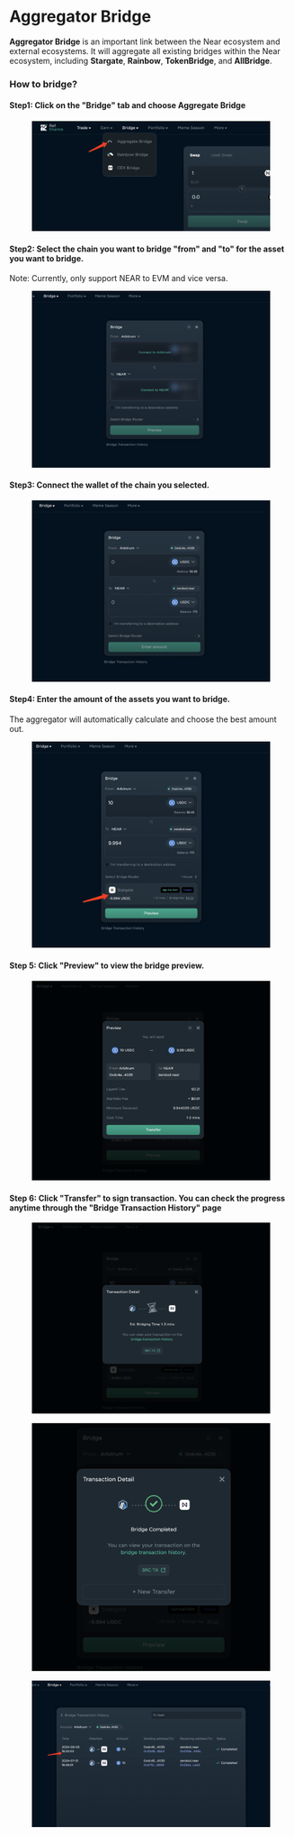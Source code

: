 # Aggregator Bridge

**Aggregator Bridge** is an important link between the Near ecosystem and external ecosystems. It will aggregate all existing bridges within the Near ecosystem, including **Stargate**, **Rainbow**, **TokenBridge**, and **AllBridge**.

### How to bridge?

#### Step1: Click on the "Bridge" tab and choose Aggregate Bridge&#x20;

<figure><img src="../../.gitbook/assets/image.png" alt=""><figcaption></figcaption></figure>

#### Step2: Select the chain you want to bridge "from" and "to" for the asset you want to bridge.&#x20;

Note: Currently, only support NEAR to EVM and vice versa.

<figure><img src="../../.gitbook/assets/image (1).png" alt=""><figcaption></figcaption></figure>

#### Step3: Connect the wallet of the chain you selected.

<figure><img src="../../.gitbook/assets/image (2).png" alt=""><figcaption></figcaption></figure>

#### Step4: Enter the amount of the assets you want to bridge.&#x20;

The aggregator will automatically calculate and choose the best amount out.

<figure><img src="../../.gitbook/assets/image (3).png" alt=""><figcaption></figcaption></figure>

#### Step 5: Click "**Preview"** to view the bridge preview.

<figure><img src="../../.gitbook/assets/image (4).png" alt=""><figcaption></figcaption></figure>

#### Step 6: Click "**Transfer"** to sign transaction. You can check the progress anytime through the "Bridge Transaction History" page

<figure><img src="../../.gitbook/assets/image (5).png" alt=""><figcaption></figcaption></figure>

<figure><img src="../../.gitbook/assets/image (6).png" alt=""><figcaption></figcaption></figure>

<figure><img src="../../.gitbook/assets/image (8).png" alt=""><figcaption></figcaption></figure>
